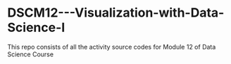 # DSCM12---Visualization-with-Data-Science-I
This repo consists of all the activity source codes for Module 12 of Data Science Course
